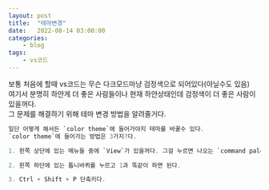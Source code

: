 ```yaml
---
layout: post
title:	"테마변경"
date:	2022-08-14 03:00:00
categories:
    - blog
tags:
    - vs코드
---
```


보통 처음에 할때 vs코드는 무슨 다크모드마냥 검정색으로 되어있다(아닐수도 있음)  
여기서 분명히 하얀게 더 좋은 사람들이나 현재 하얀상태인데 검정색이 더 좋은 사람이 있을꺼다.  
그 문제를 해결하기 위해 테마 변경 방법을 알려줄거다.  

```c
일단 어떻게 해서든 `color theme`에 들어가야지 테마를 바꿀수 있다.  
`color theme`에 들어가는 방법은 3가지?다.  

1. 왼쪽 상단에 있는 메뉴들 중에 `View`가 있을꺼다. 그걸 누르면 나오는 `command palette...`를 누르고 `color theme`을 치면 테마를 변경할수 있느게 나온다.  

2. 왼쪽 하단에 있는 톱니바퀴를 누르고 1과 똑같이 하면 된다.

3. Ctrl + Shift + P 단축키다.
```